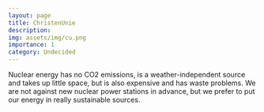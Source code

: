 ```yaml
---
layout: page
title: ChristenUnie
description: 
img: assets/img/cu.png
importance: 1
category: Undecided
---
```


Nuclear energy has no CO2 emissions, is a weather-independent source and takes up little space, but is also expensive and has waste problems. We are not against new nuclear power stations in advance, but we prefer to put our energy in really sustainable sources.

